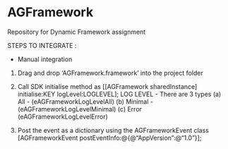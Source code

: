 # AGFramework
Repository for Dynamic Framework assignment

STEPS TO INTEGRATE : 

- Manual integration

1. Drag and drop ‘AGFramework.framework’ into the project folder

2. Call SDK initialise method as
	 [[AGFramework sharedInstance] initialise:KEY logLevel:LOGLEVEL];
	LOG LEVEL - There are 3 types 
	(a) All - (eAGFrameworkLogLevelAll)
	(b) Minimal - (eAGFrameworkLogLevelMinimal)
	(c) Error (eAGFrameworkLogLevelError)

3. Post the event as a dictionary using the AGFrameworkEvent class
	[AGFrameworkEvent postEventInfo:@{@“AppVersion”:@“1.0”}];